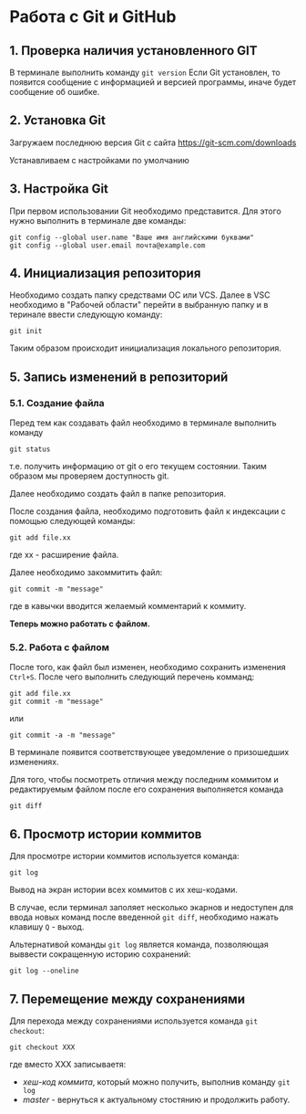 # **Работа с Git и GitHub**
## 1. Проверка наличия установленного GIT
В терминале выполнить команду `git version`
Если Git установлен, то появится сообщение с информацией и версией программы, иначе будет сообщение об ошибке.
## 2. Установка Git
Загружаем последнюю версия Git с сайта https://git-scm.com/downloads

Устанавливаем с настройками по умолчанию
## 3. Настройка Git 
При первом использовании Git необходимо представится. Для этого нужно выполнить в терминале две команды:
```
git config --global user.name "Ваше имя английскими буквами"
git config --global user.email почта@example.com
```
## 4. Инициализация репозитория 
Необходимо создать папку средствами ОС или VCS.
Далее в VSC необходимо в "Рабочей области" перейти в выбранную папку и в теринале ввести следующую команду:
```
git init 
```
Таким образом происходит инициализация локального репозитория.
## 5. Запись изменений в репозиторий
### 5.1. Создание файла
Перед тем как создавать файл необходимо в терминале выполнить команду
```
git status
```
 т.е. получить информацию от git о его текущем состоянии. Таким образом мы проверяем доступность git.
 
 Далее необходимо создать файл в папке репозитория.

 После создания файла, необходимо подготовить файл к индексации с помощью следующей команды:
```
git add file.xx 
```
где xx - расширение файла.

Далее необходимо закоммитить файл:
```
git commit -m "message"
```
где в кавычки вводится желаемый комментарий к коммиту.

**Теперь можно работать с файлом.**

### 5.2. Работа с файлом
После того, как файл был изменен, необходимо сохранить изменения `Ctrl+S`. После чего выполнить следующий перечень комманд:
```
git add file.xx 
git commit -m "message"
```
или
```
git commit -a -m "message"
```
В терминале появится соответствующее уведомление о призошедших изменениях.

Для того, чтобы посмотреть отличия между последним коммитом и редактируемым файлом после его сохранения выполняется команда
```
git diff 
```
## 6. Просмотр истории коммитов
Для просмотре истории коммитов используется команда:
```
git log 
```
Вывод на экран истории всех коммитов с их хеш-кодами. 

В случае, если терминал заполяет несколько экарнов и недоступен для ввода новых команд после введенной `git diff`, необходимо нажать клавишу `Q` - выход. 

Альтернативой команды `git log` является команда, позволяющая выввести сокращенную историю сохранений:
```
git log --oneline
```
## 7. Перемещение между сохранениями
Для перехода между сохранениями используется команда `git checkout`:
```
git checkout XXX
```
где вместо ХХХ записываетя:
- *хеш-код коммита*, который можно получить, выполнив команду `git log`
- *master* - вернуться к актуальному стостянию и продолжить работу.